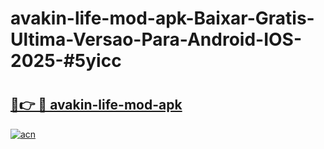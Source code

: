 # avakin-life-mod-apk-Baixar-Gratis-Ultima-Versao-Para-Android-IOS-2025-#5yicc

# <h2><a href="https://ainizakaria.my?title=avakin-life-mod-apk&ref=25M">🔗👉 🔴 avakin-life-mod-apk</a></h2>

[![acn](https://github.com/user-attachments/assets/0f9c940e-d8b0-45ae-aac7-cd30a18b3e1c)](https://ainizakaria.my?title=avakin-life-mod-apk&ref=25M)

